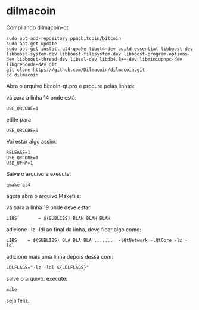 dilmacoin
=========

Compilando dilmacoin-qt

    sudo apt-add-repository ppa:bitcoin/bitcoin
    sudo apt-get update
    sudo apt-get install qt4-qmake libqt4-dev build-essential libboost-dev libboost-system-dev libboost-filesystem-dev libboost-program-options-dev libboost-thread-dev libssl-dev libdb4.8++-dev libminiupnpc-dev libqrencode-dev git 
    git clone https://github.com/Dilmacoin/dilmacoin.git
    cd dilmacoin

Abra o arquivo bitcoin-qt.pro e procure pelas linhas:

vá para a linha 14 onde está:

    USE_QRCODE=1
    
edite para 

    USE_QRCODE=0

Vai estar algo assim:

    RELEASE=1
    USE_QRCODE=1
    USE_UPNP=1

Salve o arquivo e execute:

    qmake-qt4

agora abra o arquivo Makefile:

vá para a linha 19 onde deve estar 

    LIBS		= $(SUBLIBS) BLAH BLAH BLAH
    
adicione -lz -ldl ao final da linha, deve ficar algo como:

    LIBS	= $(SUBLIBS) BLA BLA BLA ........ -lQtNetwork -lQtCore -lz -ldl

adicione mais uma linha depois dessa com:

    LDLFLAGS="-lz -ldl ${LDLFLAGS}"

salve o arquivo.
execute:

    make

seja feliz.

